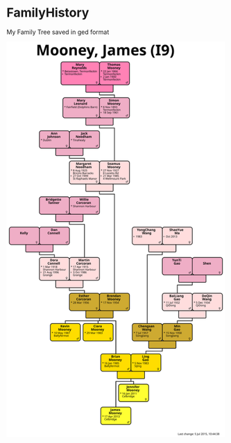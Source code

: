 # FamilyHistory
My Family Tree saved in ged format

![View of Family Tree](https://github.com/irishshagua/FamilyHistory/blob/master/myFamilyTree.svg)
